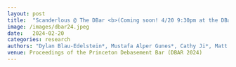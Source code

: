 ```yaml
---
layout: post
title:  "Scanderlous @ The DBar <b>(Coming soon! 4/20 9:30pm at the DBar)</b>"
image: /images/dbar24.jpeg
date:   2024-02-20
categories: research    
authors: "Dylan Blau-Edelstein*, Mustafa Alper Gunes*, Cathy Ji*, Matt Schulz*, Stefan Clarke*, Alexander Raistrick* (*equal contribution)"
venue: Proceedings of the Princeton Debasement Bar (DBAR 2024)
---
```

